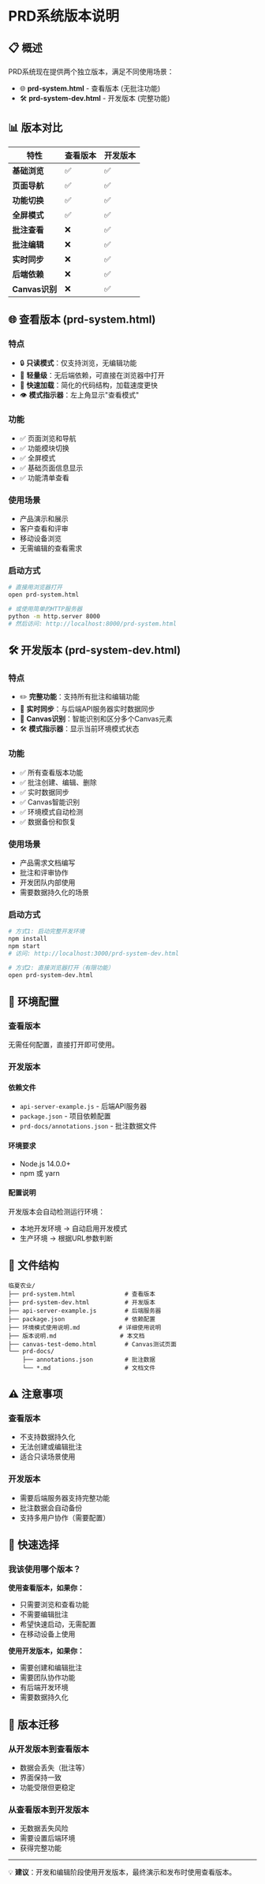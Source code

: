 # PRD系统版本说明

## 📋 概述

PRD系统现在提供两个独立版本，满足不同使用场景：

- 🌐 **prd-system.html** - 查看版本 (无批注功能)
- 🛠️ **prd-system-dev.html** - 开发版本 (完整功能)

## 📊 版本对比

| 特性 | 查看版本 | 开发版本 |
|------|----------|----------|
| **基础浏览** | ✅ | ✅ |
| **页面导航** | ✅ | ✅ |
| **功能切换** | ✅ | ✅ |
| **全屏模式** | ✅ | ✅ |
| **批注查看** | ❌ | ✅ |
| **批注编辑** | ❌ | ✅ |
| **实时同步** | ❌ | ✅ |
| **后端依赖** | ❌ | ✅ |
| **Canvas识别** | ❌ | ✅ |

## 🌐 查看版本 (prd-system.html)

### 特点
- 🔒 **只读模式**：仅支持浏览，无编辑功能
- 📱 **轻量级**：无后端依赖，可直接在浏览器中打开
- 🚀 **快速加载**：简化的代码结构，加载速度更快
- 👁️ **模式指示器**：左上角显示"查看模式"

### 功能
- ✅ 页面浏览和导航
- ✅ 功能模块切换
- ✅ 全屏模式
- ✅ 基础页面信息显示
- ✅ 功能清单查看

### 使用场景
- 产品演示和展示
- 客户查看和评审
- 移动设备浏览
- 无需编辑的查看需求

### 启动方式
```bash
# 直接用浏览器打开
open prd-system.html

# 或使用简单的HTTP服务器
python -m http.server 8000
# 然后访问: http://localhost:8000/prd-system.html
```

## 🛠️ 开发版本 (prd-system-dev.html)

### 特点
- ✏️ **完整功能**：支持所有批注和编辑功能
- 🔄 **实时同步**：与后端API服务器实时数据同步
- 🎨 **Canvas识别**：智能识别和区分多个Canvas元素
- 🛠️ **模式指示器**：显示当前环境模式状态

### 功能
- ✅ 所有查看版本功能
- ✅ 批注创建、编辑、删除
- ✅ 实时数据同步
- ✅ Canvas智能识别
- ✅ 环境模式自动检测
- ✅ 数据备份和恢复

### 使用场景
- 产品需求文档编写
- 批注和评审协作
- 开发团队内部使用
- 需要数据持久化的场景

### 启动方式
```bash
# 方式1: 启动完整开发环境
npm install
npm start
# 访问: http://localhost:3000/prd-system-dev.html

# 方式2: 直接浏览器打开（有限功能）
open prd-system-dev.html
```

## 🔧 环境配置

### 查看版本
无需任何配置，直接打开即可使用。

### 开发版本

#### 依赖文件
- `api-server-example.js` - 后端API服务器
- `package.json` - 项目依赖配置
- `prd-docs/annotations.json` - 批注数据文件

#### 环境要求
- Node.js 14.0.0+
- npm 或 yarn

#### 配置说明
开发版本会自动检测运行环境：
- 本地开发环境 → 自动启用开发模式
- 生产环境 → 根据URL参数判断

## 📁 文件结构

```
临夏农业/
├── prd-system.html              # 查看版本
├── prd-system-dev.html          # 开发版本
├── api-server-example.js        # 后端服务器
├── package.json                 # 依赖配置
├── 环境模式使用说明.md           # 详细使用说明
├── 版本说明.md                  # 本文档
├── canvas-test-demo.html        # Canvas测试页面
└── prd-docs/
    ├── annotations.json         # 批注数据
    └── *.md                     # 文档文件
```

## ⚠️ 注意事项

### 查看版本
- 不支持数据持久化
- 无法创建或编辑批注
- 适合只读场景使用

### 开发版本
- 需要后端服务器支持完整功能
- 批注数据会自动备份
- 支持多用户协作（需要配置）

## 🚀 快速选择

### 我该使用哪个版本？

**使用查看版本，如果你：**
- 只需要浏览和查看功能
- 不需要编辑批注
- 希望快速启动，无需配置
- 在移动设备上使用

**使用开发版本，如果你：**
- 需要创建和编辑批注
- 需要团队协作功能
- 有后端开发环境
- 需要数据持久化

## 🔄 版本迁移

### 从开发版本到查看版本
- 数据会丢失（批注等）
- 界面保持一致
- 功能受限但更稳定

### 从查看版本到开发版本
- 无数据丢失风险
- 需要设置后端环境
- 获得完整功能

---

💡 **建议**：开发和编辑阶段使用开发版本，最终演示和发布时使用查看版本。